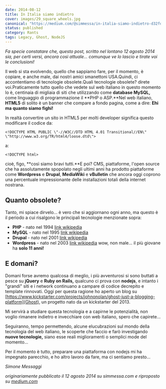 ```yaml
---
date: 2014-08-12
title: In Italia siamo indietro
cover: images/29_square_wheels.jpg
canonical: "https://medium.com/@simmessa/in-italia-siamo-indietro-d32fdc126713"
status: published
category: Rants
tags: Legacy, Ghost, NodeJS
---
```


*Fa specie constatare che, questo post, scritto nel lontano 12 agosto 2014 sia, per certi versi, ancora così attuale... comunque ve lo lascio e tirate voi le conclusioni!*

Il web si sta evolvendo, quello che sappiamo fare, per il momento, è copiare, e anche male, dai nostri amici smanettoni USA.Quindi, ci accontentiamo di tecnologie obsolete.Quali tecnologie obsolete? direte voi.Praticamente tutto quello che vedete sul web italiano in questo momento lo è, centinaia di migliaia di siti che utilizzando come **database MySQL,** come linguaggio di programmazione il **PHP o ASP.**Nel web italiano, **HTML5** di solito è un banner che compare a fondo pagina, come a dire: **Ehi ma quanto siamo fighi!**

In realtà convertire un sito in HTML5 per molti developer significa questo modificare il codice da:
```
<!DOCTYPE HTML PUBLIC \"-//W3C//DTD HTML 4.01 Transitional//EN\" \"http://www.w3.org/TR/html4/loose.dtd\">
```
a:
```
<!DOCTYPE html>
```

cioè, figo, **così siamo bravi tutti.**E poi? CMS, piattaforme, l'open source che ha assolutamente spopolato negli ultimi anni ha prodotto piattaforme come **Wordpress** e **Drupal**, **MediaWiki** e **vBulletin** che ancora oggi coprono una percentuale impressionante delle installazioni totali della internet nostrana.

## Quanto obsolete?

Tanto, mi spiace dirvelo... è vero che si aggiornano ogni anno, ma questo è il periodo a cui risalgono le principali tecnologie menzionate sopra:

* **PHP** - nato nel 1994 [link wikipedia](http://en.wikipedia.org/wiki/PHP)
* **MySQL** - nato nel 1995 [link wikipedia](http://en.wikipedia.org/wiki/MySQL)
* **Drupal** - nato nel 2001 [link wikipedia](http://en.wikipedia.org/wiki/Drupal)
* **Wordpress** - nato nel 2003 [link wikipedia](http://en.wikipedia.org/wiki/WordPress) wow, non male... il più giovane ha **solo 11 anni!**

## E domani?
Domani forse avremo qualcosa di meglio, i più avventurosi si sono buttati a pesce su **jQuery** e **Ruby on Rails,** qualcuno ci prova con **nodejs**, e intanto i "grandi" siti e i network continuano a campare di codice decrepito e template rinnovati.
Oggi per questa ragione ho aperto un blog su [https://www.kickstarter.com/projects/johnonolan/ghost-just-a-blogging-platform](Ghost), un progetto nato da un kickstarter del 2013.

Mi servirà a studiare questa tecnologia e a capirne le potenzialità, non voglio rimanere indietro e invecchiare con web italiano, spero che capirete...

Seguiranno, tempo permettendo, alcune elucubrazioni sul mondo della tecnologia del web italiano, le scoperte che faccio e farò investigando **nuove tecnologie,** siano esse reali miglioramenti o semplici mode del momento...

Per il momento è tutto, preparare una piattaforma con nodejs mi ha impegnato parecchio, e ho altro lavoro da fare, ma ci sentiamo presto...

*Simone Messaggi*

*originariamente pubblicato il 12 agosto 2014 su simmessa.com e riproposto su [medium.com](https://medium.com/@simmessa/in-italia-siamo-indietro-d32fdc126713)*